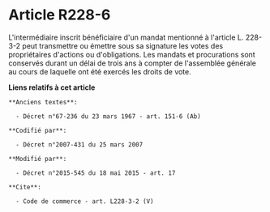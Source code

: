 # Article R228-6

L'intermédiaire inscrit bénéficiaire d'un mandat mentionné à l'article L. 228-3-2 peut transmettre ou émettre sous sa
signature les votes des propriétaires d'actions ou d'obligations. Les mandats et procurations sont conservés durant un délai
de trois ans à compter de l'assemblée générale au cours de laquelle ont été exercés les droits de vote.

**Liens relatifs à cet article**

	**Anciens textes**:

	  - Décret n°67-236 du 23 mars 1967 - art. 151-6 (Ab)

	**Codifié par**:

	  - Décret n°2007-431 du 25 mars 2007

	**Modifié par**:

	  - Décret n°2015-545 du 18 mai 2015 - art. 17

	**Cite**:

	  - Code de commerce - art. L228-3-2 (V)
